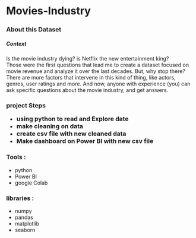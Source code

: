 # Movies-Industry

<h3> About this Dataset</h3>

<h5>Context</h5>

Is the movie industry dying? is Netflix the new entertainment king? <br>
Those were the first questions that lead me to create a dataset focused on movie revenue and analyze it over the last decades. But, why stop there? There are more factors that intervene in this kind of thing, like actors, genres, user ratings and more. And now, anyone with experience (you) can ask specific questions about the movie industry, and get answers.

<h3> project Steps</h>
<ul>
  <li> using python to read and Explore date  </li>
  <li> make cleaning on data </li>
  <li> create csv file with new cleaned data </li>
  <li> Make dashboard on Power BI with new csv file   </li>
</ul>


<h3> Tools : </h3>
<ul>
  <li> python </li>
  <li> Power BI </li>
  <li> google Colab </li>
</ul>

<h3> libraries : </h3>
<ul>
  <li> numpy </li>
  <li> pandas </li>
  <li> matplotlib </li>
  <li> seaborn </li>
</ul>


